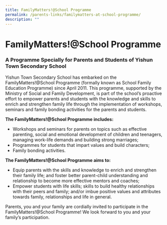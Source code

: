 ```yaml
---
title: FamilyMatters!@School Programme
permalink: /parents-links/familymatters-at-school-programme/
description: ""
---
```

# **FamilyMatters!@School Programme**

### A Programme Specially for Parents and Students of Yishun Town Secondary School

Yishun Town Secondary School has embarked on the FamilyMatters!@School Programme (formally known as School Family Education Programme) since April 2011. This programme, supported by the Ministry of Social and Family Development, is part of the school’s proactive effort to empower parents and students with the knowledge and skills to enrich and strengthen family life through the implementation of workshops, seminars and family bonding activities for the parents and students. 

  

**The FamilyMatters!@School Programme includes:**

*   Workshops and seminars for parents on topics such as effective parenting, social and emotional development of children and teenagers, managing work-life demands and building strong marriages;
*   Programmes for students that impart values and build characters;
*   Family bonding activities.

**The FamilyMatters!@School Programme aims to:**

*   Equip parents with the skills and knowledge to enrich and strengthen their family life; and foster better parent-child understanding and relationship to become more effective mentors and coaches;
*   Empower students with life skills; skills to build healthy relationships with their peers and family; and/or imbue positive values and attributes towards family, relationships and life in general.

Parents, you and your family are cordially invited to participate in the FamilyMatters!@School Programme! We look forward to you and your family’s participation.